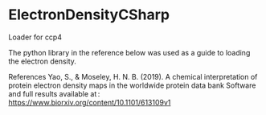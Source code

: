 # ElectronDensityCSharp
Loader for ccp4

The python library in the reference below was used as a guide to loading the electron density.

References
Yao, S., & Moseley, H. N. B. (2019). A chemical interpretation of protein electron density maps in the worldwide protein data bank Software and full results available at : https://www.biorxiv.org/content/10.1101/613109v1
